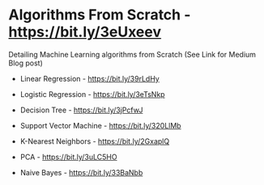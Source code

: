 # Algorithms From Scratch - https://bit.ly/3eUxeev

Detailing Machine Learning algorithms from Scratch (See Link for Medium Blog post) 

* Linear Regression - https://bit.ly/39rLdHy

* Logistic Regression - https://bit.ly/3eTsNkp

* Decision Tree - https://bit.ly/3jPcfwJ

* Support Vector Machine - https://bit.ly/320LlMb

* K-Nearest Neighbors - https://bit.ly/2GxaplQ

* PCA  - https://bit.ly/3uLC5HO

* Naive Bayes - https://bit.ly/33BaNbb
